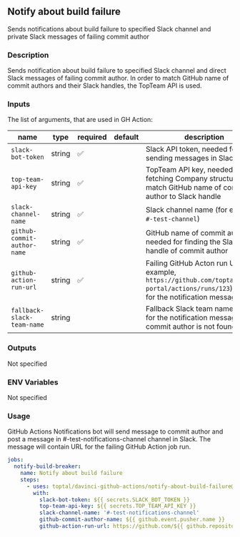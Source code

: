 ## Notify about build failure

Sends notifications about build failure to specified Slack channel and private Slack messages of failing commit author

### Description

Sends notification about build failure to specified Slack channel and direct Slack messages of failing commit author. In order to match GitHub name of commit authors and their Slack handles, the TopTeam API is used.

### Inputs

The list of arguments, that are used in GH Action:

| name                        | type   | required | default | description                                                                                                                                |
| --------------------------- | ------ | -------- | ------- | ------------------------------------------------------------------------------------------------------------------------------------------ |
| `slack-bot-token`           | string | ✅        |         | Slack API token, needed for sending messages in Slack                                                                                      |
| `top-team-api-key`          | string | ✅        |         | TopTeam API key, needed for fetching Company structure to match GitHub name of commit author to Slack handle                               |
| `slack-channel-name`        | string | ✅        |         | Slack channel name (for example, `#-test-channel`)                                                                                         |
| `github-commit-author-name` | string | ✅        |         | GitHub name of commit author, needed for finding the Slack handle of commit author                                                         |
| `github-action-run-url`     | string | ✅        |         | Failing GitHub Acton run URL (for example, `https://github.com/toptal/staff-portal/actions/runs/123`), needed for the notification message |
| `fallback-slack-team-name`  | string |          |         | Fallback Slack team name, needed for the notification message if the commit author is not found                                            |

### Outputs

Not specified

### ENV Variables

Not specified

### Usage

GitHub Actions Notifications bot will send message to commit author and post a message in #-test-notifications-channel channel in Slack. The message will contain URL for the failing GitHub Action job run.

```yaml
jobs:
  notify-build-breaker:
    name: Notify about build failure
    steps:
      - uses: toptal/davinci-github-actions/notify-about-build-failure@master
        with:
          slack-bot-token: ${{ secrets.SLACK_BOT_TOKEN }}
          top-team-api-key: ${{ secrets.TOP_TEAM_API_KEY }}
          slack-channel-name: '#-test-notifications-channel'
          github-commit-author-name: ${{ github.event.pusher.name }}
          github-action-run-url: https://github.com/${{ github.repository }}/actions/runs/${{ github.run_id }}
```
